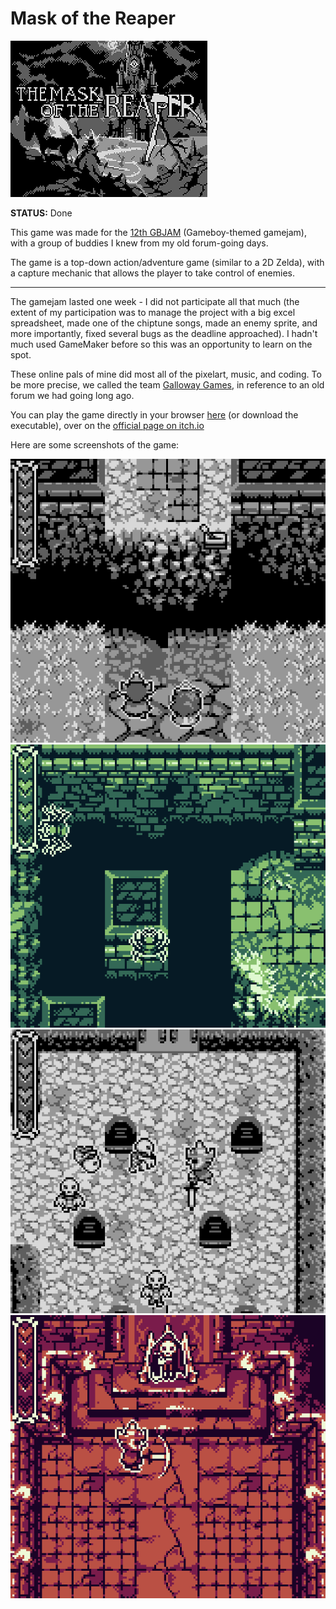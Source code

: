 
# Mask of the Reaper

![](thumbnail.png)

**STATUS:** Done

This game was made for the [12th GBJAM](https://itch.io/jam/gbjam-12) (Gameboy-themed gamejam), with a group of buddies I knew from my old forum-going days.

The game is a top-down action/adventure game (similar to a 2D Zelda), with a capture mechanic that allows the player to take control of enemies.

---

The gamejam lasted one week - I did not participate all that much (the extent of my participation was to manage the project with a big excel spreadsheet, made one of the chiptune songs, made an enemy sprite, and more importantly, fixed several bugs as the deadline approached). I hadn't much used GameMaker before so this was an opportunity to learn on the spot.

These online pals of mine did most all of the pixelart, music, and coding.
To be more precise, we called the team [Galloway Games](https://gallowaygames.itch.io), in reference to an old forum we had going long ago.

You can play the game directly in your browser <a href="/pages/games/gamejams/mask_of_the_reaper/game/index.html">here</a> (or download the executable), over on the [official page on itch.io](https://gallowaygames.itch.io/mask-of-the-reaper)

Here are some screenshots of the game:

![](screenshot-1.png)
![](screenshot-2.png)
![](screenshot-3.png)
![](screenshot-4.png)
